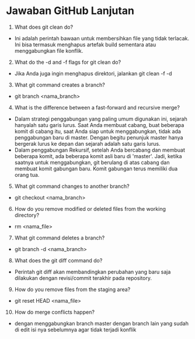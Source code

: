 # Jawaban GitHub Lanjutan

1. What does git clean do?


- Ini adalah perintah bawaan untuk membersihkan file yang tidak terlacak. Ini bisa termasuk menghapus artefak build sementara atau menggabungkan file konflik.


2. What do the -d and -f flags for git clean do?

- Jika Anda juga ingin menghapus direktori, jalankan git clean -f -d


3. What git command creates a branch?


- git branch <nama_branch>


4. What is the difference between a fast-forward and recursive merge?


- Dalam strategi penggabungan yang paling umum digunakan ini, sejarah hanyalah satu garis lurus. Saat Anda membuat cabang, buat beberapa komit di cabang itu, saat Anda siap untuk menggabungkan, tidak ada penggabungan baru di master. Dengan begitu penunjuk master hanya bergerak lurus ke depan dan sejarah adalah satu garis lurus.
- Dalam penggabungan Rekursif, setelah Anda bercabang dan membuat beberapa komit, ada beberapa komit asli baru di 'master'. Jadi, ketika saatnya untuk menggabungkan, git berulang di atas cabang dan membuat komit gabungan baru. Komit gabungan terus memiliki dua orang tua.


5. What git command changes to another branch?


- git checkout <nama_branch>


6. How do you remove modified or deleted files from the working directory?


- rm <nama_file>


7. What git command deletes a branch?


- git branch -d <nama_branch>


8. What does the git diff command do?


- Perintah git diff akan membandingkan perubahan yang baru saja dilakukan dengan revisi/commit terakhir pada repository.


9. How do you remove files from the staging area?


- git reset HEAD <nama_file>

10. How do merge conflicts happen? 

- dengan menggabungkan branch master dengan branch lain yang sudah di edit isi nya sebelumnya agar tidak terjadi konflik